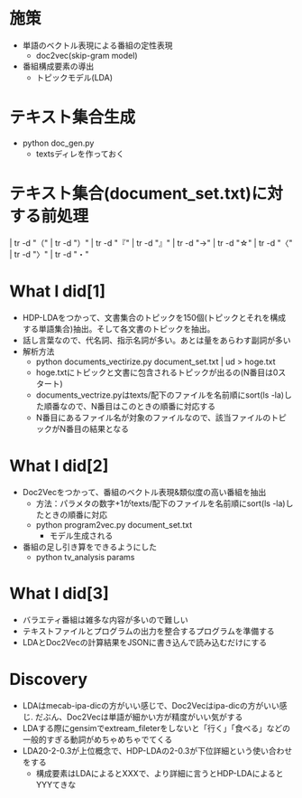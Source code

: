 # 施策
- 単語のベクトル表現による番組の定性表現
  - doc2vec(skip-gram model)
- 番組構成要素の導出
  - トピックモデル(LDA)

# テキスト集合生成 
- python doc_gen.py
  - textsディレを作っておく

# テキスト集合(document_set.txt)に対する前処理 
| tr -d "（" | tr -d "）" | tr -d "『" | tr -d "』" | tr -d "→" | tr -d "☆" | tr -d "〈" | tr -d "〉" | tr -d "・"

# What I did[1]
- HDP-LDAをつかって、文書集合のトピックを150個(トピックとそれを構成する単語集合)抽出。そして各文書のトピックを抽出。
- 話し言葉なので、代名詞、指示名詞が多い。あとは量をあらわす副詞が多い
- 解析方法
  - python documents_vectirize.py document_set.txt | ud > hoge.txt
  - hoge.txtにトピックと文書に包含されるトピックが出るの(N番目は0スタート)
  - documents_vectrize.pyはtexts/配下のファイルを名前順にsort(ls -la)した順番なので、N番目はこのときの順番に対応する
  - N番目にあるファイル名が対象のファイルなので、該当ファイルのトピックがN番目の結果となる

# What I did[2]
- Doc2Vecをつかって、番組のベクトル表現&類似度の高い番組を抽出
  - 方法：パラメタの数字+1がtexts/配下のファイルを名前順にsort(ls -la)したときの順番に対応
  - python program2vec.py document_set.txt
    - モデル生成される
- 番組の足し引き算をできるようにした
  - python tv_analysis params

# What I did[3]
- バラエティ番組は雑多な内容が多いので難しい
- テキストファイルとプログラムの出力を整合するプログラムを準備する
- LDAとDoc2Vecの計算結果をJSONに書き込んで読み込むだけにする

# Discovery
- LDAはmecab-ipa-dicの方がいい感じで、Doc2Vecはipa-dicの方がいい感じ. だぶん、Doc2Vecは単語が細かい方が精度がいい気がする
- LDAする際にgensimでextream_fileterをしないと「行く」「食べる」などの一般的すぎる動詞がめちゃめちゃでてくる
- LDA20-2-0.3が上位概念で、HDP-LDAの2-0.3が下位詳細という使い合わせをする
  - 構成要素はLDAによるとXXXで、より詳細に言うとHDP-LDAによるとYYYてきな
